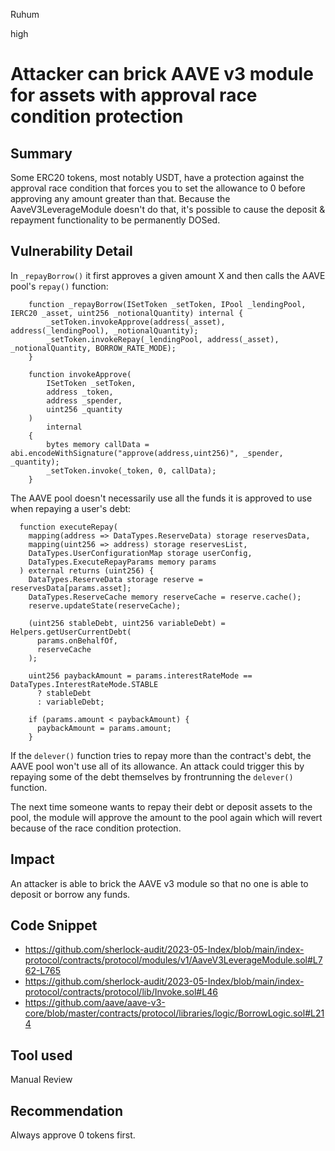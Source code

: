 Ruhum

high

# Attacker can brick AAVE v3 module for assets with approval race condition protection

## Summary
Some ERC20 tokens, most notably USDT, have a protection against the approval race condition that forces you to set the allowance to 0 before approving any amount greater than that. Because the AaveV3LeverageModule doesn't do that, it's possible to cause the deposit & repayment functionality to be permanently DOSed.

## Vulnerability Detail
In `_repayBorrow()` it first approves a given amount X and then calls the AAVE pool's `repay()` function:
```sol
    function _repayBorrow(ISetToken _setToken, IPool _lendingPool, IERC20 _asset, uint256 _notionalQuantity) internal {
        _setToken.invokeApprove(address(_asset), address(_lendingPool), _notionalQuantity);
        _setToken.invokeRepay(_lendingPool, address(_asset), _notionalQuantity, BORROW_RATE_MODE);
    }

    function invokeApprove(
        ISetToken _setToken,
        address _token,
        address _spender,
        uint256 _quantity
    )
        internal
    {
        bytes memory callData = abi.encodeWithSignature("approve(address,uint256)", _spender, _quantity);
        _setToken.invoke(_token, 0, callData);
    }
```

The AAVE pool doesn't necessarily use all the funds it is approved to use when repaying a user's debt:

```sol
  function executeRepay(
    mapping(address => DataTypes.ReserveData) storage reservesData,
    mapping(uint256 => address) storage reservesList,
    DataTypes.UserConfigurationMap storage userConfig,
    DataTypes.ExecuteRepayParams memory params
  ) external returns (uint256) {
    DataTypes.ReserveData storage reserve = reservesData[params.asset];
    DataTypes.ReserveCache memory reserveCache = reserve.cache();
    reserve.updateState(reserveCache);

    (uint256 stableDebt, uint256 variableDebt) = Helpers.getUserCurrentDebt(
      params.onBehalfOf,
      reserveCache
    );
    
    uint256 paybackAmount = params.interestRateMode == DataTypes.InterestRateMode.STABLE
      ? stableDebt
      : variableDebt;

    if (params.amount < paybackAmount) {
      paybackAmount = params.amount;
    }
```

If the `delever()` function tries to repay more than the contract's debt, the AAVE pool won't use all of its allowance. An attack could trigger this by repaying some of the debt themselves by frontrunning the `delever()` function.

The next time someone wants to repay their debt or deposit assets to the pool, the module will approve the amount to the pool again which will revert because of the race condition protection.

## Impact
An attacker is able to brick the AAVE v3 module so that no one is able to deposit or borrow any funds.

## Code Snippet
- https://github.com/sherlock-audit/2023-05-Index/blob/main/index-protocol/contracts/protocol/modules/v1/AaveV3LeverageModule.sol#L762-L765
- https://github.com/sherlock-audit/2023-05-Index/blob/main/index-protocol/contracts/protocol/lib/Invoke.sol#L46
- https://github.com/aave/aave-v3-core/blob/master/contracts/protocol/libraries/logic/BorrowLogic.sol#L214
## Tool used

Manual Review

## Recommendation
Always approve 0 tokens first.
